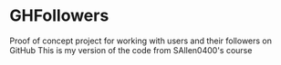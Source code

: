 # GHFollowers
Proof of concept project for working with users and their followers on GitHub
This is my version of the code from SAllen0400's course
